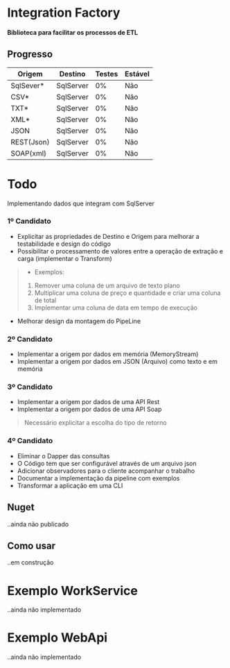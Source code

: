 # Integration Factory
#### Biblioteca para facilitar os processos de ETL

## Progresso

Origem | Destino | Testes | Estável
------ | ------- | ----- | -------
SqlSever* | SqlServer | 0% | Não
CSV* | SqlServer | 0% | Não
TXT* | SqlServer | 0% | Não
XML* | SqlServer | 0% | Não
JSON | SqlServer | 0% | Não
REST(Json) | SqlServer | 0% | Não
SOAP(xml) | SqlServer | 0% | Não

# Todo
Implementando dados que integram com SqlServer
### 1º Candidato
* Explicitar as propriedades de Destino e Origem para melhorar a testabilidade e design do código
* Possibilitar o processamento de valores entre a operação de extração e carga (implementar o Transform)
> 
>   * Exemplos:
>   1. Remover uma coluna de um arquivo de texto plano
>   2. Multiplicar uma coluna de preço e quantidade e criar uma coluna de total
>   3. Implementar uma coluna de data em tempo de execução

* Melhorar design da montagem do PipeLine

### 2º Candidato
* Implementar a origem por dados em memória (MemoryStream)
* Implementar a origem por dados em JSON (Arquivo)
como texto e em memória

### 3º Candidato
* Implementar a origem por dados de uma API Rest
* Implementar a origem por dados de uma API
Soap
> 
> Necessário explicitar a escolha do tipo de retorno

### 4º Candidato
* Eliminar o Dapper das consultas
* O Código tem que ser configurável através de um arquivo json
* Adicionar observadores para o cliente acompanhar o trabalho
* Documentar a implementação da pipeline com exemplos
* Transformar a aplicação em uma CLI


## Nuget
..ainda não publicado

## Como usar
..em construção

# Exemplo WorkService
..ainda não implementado

# Exemplo WebApi
..ainda não implementado
